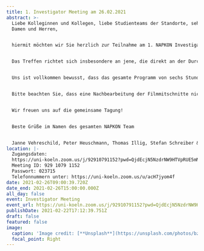 ```yaml
---
title: 1. Investigator Meeting am 26.02.2021
abstract: >-
  Liebe Kolleginnen und Kollegen, liebe Studienteams der Standorte, sehr geehrte
  Damen und Herren,


  hiermit möchten wir Sie herzlich zur Teilnahme am 1. NAPKON Investigator Meeting am 26.02.2021, 10:00 - 16:00 Uhr, einladen. Das Programm basiert auf den häufig gestellten Fragen bei der konkreten Umsetzung der Plattformen, auf Ihrem Feedback und Ihren Wünschen, die uns in den letzten 6 Wochen erreicht haben. Sie finden im Anhang den Flyer mit den Programmpunkten, sowie eine Kalenderdatei einschließlich Einwahldaten.


  Das Treffen richtet sich insbesondere an jene, die direkt an der Durchführung der verschiedenen NAPKON Plattformen an den Standorten mitwirken. Neben praxisnaher Diskussion der verschiedenen Prozesse sollen außerdem die Fortschritte bei der Erarbeitung der Nutzungsprozesse und der Studiengovernance im Mittelpunkt zu stehen, um die größtmögliche Transparenz in diesem komplexen Projekt herzustellen.


  Uns ist vollkommen bewusst, dass das gesamte Programm von sechs Stunden im klinischen Alltag schwer unterzubekommen sind. Wir werden die Vorträge und die Diskussion aufzeichnen und im internen Bereich von NAPKON zur Verfügung stellen. Natürlich können Sie sich auch gezielt zu einzelnen Vorträgen einwählen, die Ihre Interessen und Fragen widerspiegeln.


  Bitte beachten Sie, dass eine Nachbearbeitung der Filmmitschnitte nicht erfolgt. Falls Sie mit einer Aufzeichnung nicht einverstanden sind, können Sie sich durch Abschalten der Kamera und Verwendung eines Aliasnamens anonymisieren, oder alternativ die Aufzeichnungen im Nachgang der Veranstaltung betrachten.


  Wir freuen uns auf die gemeinsame Tagung!


  Beste Grüße im Namen des gesamten NAPKON Team


  Janne Vehreschild, Peter Heuschmann, Thomas Illig, Stefan Schreiber & Martin Witzenrath
location: |-
  Zugangsdaten:
  https://uni-koeln.zoom.us/j/92910791152?pwd=QjdEcjN5NzdrNW9HTVpRUE5mMTlNZz09
  Meeting ID: 929 1079 1152
  Passwort: 023715
  Telefonnummern unter: https://uni-koeln.zoom.us/u/acH7jyom4f
date: 2021-02-26T09:00:39.720Z
date_end: 2021-02-26T15:00:00.000Z
all_day: false
event: Investigator Meeting
event_url: https://uni-koeln.zoom.us/j/92910791152?pwd=QjdEcjN5NzdrNW9HTVpRUE5mMTlNZz09
publishDate: 2021-02-22T17:12:39.751Z
draft: false
featured: false
image:
  caption: 'Image credit: [**Unsplash**](https://unsplash.com/photos/bzdhc5b3Bxs)'
  focal_point: Right
---
```

